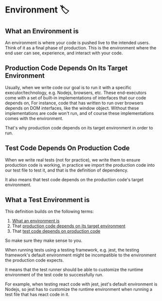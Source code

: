 # Environment 🏷

## What an Environment is

An environment is where your code is pushed live to the intended users.
Think of it as a final phase of production.
This is the environment where the end user can see, experience, and interact with your code.

## Production Code Depends On Its Target Environment

Usually, when we write code our goal is to run it with a specific executor/technology, e.g. Nodejs, browsers, etc. These end-executors come with a set of built-in implementations of interfaces that our code depends on, For instance, code that has written to run over browsers depends on DOM interfaces, like the window object.
Without these implementations are code won't run, and of course these implementations comes with the environment.

That's why production code depends on its target environment in order to run.

## Test Code Depends On Production Code

When we write real tests (not for practice), we write them to ensure production code is working, in practice we import the production code into our test file to test it, and that is the definition of dependency.

It also means that test code depends on the production code's target environment.

## What a Test Environment is

This definition builds on the following terms:

1. [What an environment is](#what-a-test-environment-is)
1. That [production code depends on its target environment](#production-code-depends-on-its-target-environment)
1. That [test code depends on production code](#test-code-depends-on-production-code)

So make sure they make sense to you.

When running tests using a testing framework, e.g. jest, the testing framework's default environment might be incompatible to the environment the production code expects.

It means that the test runner should be able to customize the runtime environment of the test code to successfully run.

For example, when testing react code with jest, jest's default environment is Nodejs, so jest has to customize the runtime environment when running a test file that has react code in it.
